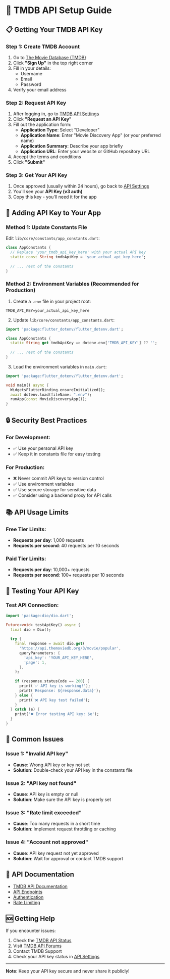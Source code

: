 # 🔑 TMDB API Setup Guide

## 📋 Getting Your TMDB API Key

### Step 1: Create TMDB Account

1. Go to [The Movie Database (TMDB)](https://www.themoviedb.org/)
2. Click **"Sign Up"** in the top right corner
3. Fill in your details:
   - Username
   - Email
   - Password
4. Verify your email address

### Step 2: Request API Key

1. After logging in, go to [TMDB API Settings](https://www.themoviedb.org/settings/api)
2. Click **"Request an API Key"**
3. Fill out the application form:
   - **Application Type**: Select "Developer"
   - **Application Name**: Enter "Movie Discovery App" (or your preferred name)
   - **Application Summary**: Describe your app briefly
   - **Application URL**: Enter your website or GitHub repository URL
4. Accept the terms and conditions
5. Click **"Submit"**

### Step 3: Get Your API Key

1. Once approved (usually within 24 hours), go back to [API Settings](https://www.themoviedb.org/settings/api)
2. You'll see your **API Key (v3 auth)**
3. Copy this key - you'll need it for the app

## 🔧 Adding API Key to Your App

### Method 1: Update Constants File

Edit `lib/core/constants/app_constants.dart`:

```dart
class AppConstants {
  // Replace 'your_tmdb_api_key_here' with your actual API key
  static const String tmdbApiKey = 'your_actual_api_key_here';
  
  // ... rest of the constants
}
```

### Method 2: Environment Variables (Recommended for Production)

1. Create a `.env` file in your project root:
```env
TMDB_API_KEY=your_actual_api_key_here
```

2. Update `lib/core/constants/app_constants.dart`:
```dart
import 'package:flutter_dotenv/flutter_dotenv.dart';

class AppConstants {
  static String get tmdbApiKey => dotenv.env['TMDB_API_KEY'] ?? '';
  
  // ... rest of the constants
}
```

3. Load the environment variables in `main.dart`:
```dart
import 'package:flutter_dotenv/flutter_dotenv.dart';

void main() async {
  WidgetsFlutterBinding.ensureInitialized();
  await dotenv.load(fileName: ".env");
  runApp(const MovieDiscoveryApp());
}
```

## 🔒 Security Best Practices

### For Development:
- ✅ Use your personal API key
- ✅ Keep it in constants file for easy testing

### For Production:
- ❌ Never commit API keys to version control
- ✅ Use environment variables
- ✅ Use secure storage for sensitive data
- ✅ Consider using a backend proxy for API calls

## 📚 API Usage Limits

### Free Tier Limits:
- **Requests per day**: 1,000 requests
- **Requests per second**: 40 requests per 10 seconds

### Paid Tier Limits:
- **Requests per day**: 10,000+ requests
- **Requests per second**: 100+ requests per 10 seconds

## 🧪 Testing Your API Key

### Test API Connection:

```dart
import 'package:dio/dio.dart';

Future<void> testApiKey() async {
  final dio = Dio();
  
  try {
    final response = await dio.get(
      'https://api.themoviedb.org/3/movie/popular',
      queryParameters: {
        'api_key': 'YOUR_API_KEY_HERE',
        'page': 1,
      },
    );
    
    if (response.statusCode == 200) {
      print('✅ API key is working!');
      print('Response: ${response.data}');
    } else {
      print('❌ API key test failed');
    }
  } catch (e) {
    print('❌ Error testing API key: $e');
  }
}
```

## 🚨 Common Issues

### Issue 1: "Invalid API key"
- **Cause**: Wrong API key or key not set
- **Solution**: Double-check your API key in the constants file

### Issue 2: "API key not found"
- **Cause**: API key is empty or null
- **Solution**: Make sure the API key is properly set

### Issue 3: "Rate limit exceeded"
- **Cause**: Too many requests in a short time
- **Solution**: Implement request throttling or caching

### Issue 4: "Account not approved"
- **Cause**: API key request not yet approved
- **Solution**: Wait for approval or contact TMDB support

## 📖 API Documentation

- [TMDB API Documentation](https://developers.themoviedb.org/3/getting-started/introduction)
- [API Endpoints](https://developers.themoviedb.org/3/getting-started/endpoints)
- [Authentication](https://developers.themoviedb.org/3/authentication)
- [Rate Limiting](https://developers.themoviedb.org/3/getting-started/request-rate-limiting)

## 🆘 Getting Help

If you encounter issues:

1. Check the [TMDB API Status](https://status.themoviedb.org/)
2. Visit [TMDB API Forums](https://www.themoviedb.org/talk/category/5047951f760ee3318900009d)
3. Contact TMDB Support
4. Check your API key status in [API Settings](https://www.themoviedb.org/settings/api)

---

**Note**: Keep your API key secure and never share it publicly!
